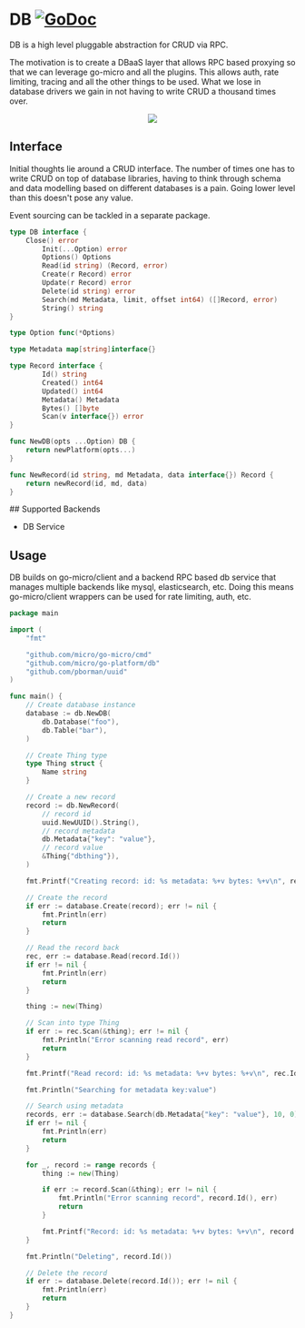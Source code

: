 # DB [![GoDoc](https://godoc.org/github.com/micro/go-platform?status.svg)](https://godoc.org/github.com/micro/go-platform/db)

DB is a high level pluggable abstraction for CRUD via RPC.

The motivation is to create a DBaaS layer that 
allows RPC based proxying so that we can leverage go-micro and all the plugins. This allows auth, 
rate limiting, tracing and all the other things to be used. What we lose in database drivers we gain 
in not having to write CRUD a thousand times over.

<p align="center">
  <img src="https://github.com/micro/go-platform/blob/master/doc/db.png" />
</p>

## Interface

Initial thoughts lie around a CRUD interface. The number of times 
one has to write CRUD on top of database libraries, having to think 
through schema and data modelling based on different databases is a 
pain. Going lower level than this doesn't pose any value.

Event sourcing can be tackled in a separate package.

```go
type DB interface {
	Close() error
        Init(...Option) error
        Options() Options
        Read(id string) (Record, error)
        Create(r Record) error
        Update(r Record) error
        Delete(id string) error
        Search(md Metadata, limit, offset int64) ([]Record, error)
        String() string
}

type Option func(*Options)

type Metadata map[string]interface{}

type Record interface {
        Id() string
        Created() int64
        Updated() int64
        Metadata() Metadata
        Bytes() []byte
        Scan(v interface{}) error
}

func NewDB(opts ...Option) DB {
	return newPlatform(opts...)
}

func NewRecord(id string, md Metadata, data interface{}) Record {
	return newRecord(id, md, data)
}
```

## Supported Backends

- DB Service

## Usage

DB builds on go-micro/client and a backend RPC based db service that manages multiple backends like mysql, elasticsearch, etc. 
Doing this means go-micro/client wrappers can be used for rate limiting, auth, etc. 

```go
package main

import (
	"fmt"

	"github.com/micro/go-micro/cmd"
	"github.com/micro/go-platform/db"
	"github.com/pborman/uuid"
)

func main() {
	// Create database instance
	database := db.NewDB(
		db.Database("foo"),
		db.Table("bar"),
	)

	// Create Thing type
	type Thing struct {
		Name string
	}

	// Create a new record
	record := db.NewRecord(
		// record id
		uuid.NewUUID().String(),
		// record metadata
		db.Metadata{"key": "value"},
		// record value
		&Thing{"dbthing"}),
	)

	fmt.Printf("Creating record: id: %s metadata: %+v bytes: %+v\n", record.Id(), record.Metadata(), string(record.Bytes()))

	// Create the record
	if err := database.Create(record); err != nil {
		fmt.Println(err)
		return
	}

	// Read the record back
	rec, err := database.Read(record.Id())
	if err != nil {
		fmt.Println(err)
		return
	}

	thing := new(Thing)

	// Scan into type Thing
	if err := rec.Scan(&thing); err != nil {
		fmt.Println("Error scanning read record", err)
		return
	}

	fmt.Printf("Read record: id: %s metadata: %+v bytes: %+v\n", rec.Id(), rec.Metadata(), thing)

	fmt.Println("Searching for metadata key:value")

	// Search using metadata
	records, err := database.Search(db.Metadata{"key": "value"}, 10, 0)
	if err != nil {
		fmt.Println(err)
		return
	}

	for _, record := range records {
		thing := new(Thing)

		if err := record.Scan(&thing); err != nil {
			fmt.Println("Error scanning record", record.Id(), err)
			return
		}

		fmt.Printf("Record: id: %s metadata: %+v bytes: %+v\n", record.Id(), record.Metadata(), thing)
	}

	fmt.Println("Deleting", record.Id())

	// Delete the record
	if err := database.Delete(record.Id()); err != nil {
		fmt.Println(err)
		return
	}
}
```
